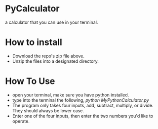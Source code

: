 # PyCalculator
a calculator that you can use in your terminal.

# How to install

- Download the repo's zip file above.
- Unzip the files into a designated directory.

# How To Use

- open your terminal, make sure you have python installed.
- type into the terminal the following,  _python MyPythonCalculator.py_
- The program only takes four inputs, add, subtract, multiply, or divide. They should always be lower case.
- Enter one of the four inputs, then enter the two numbers you'd like to operate.
